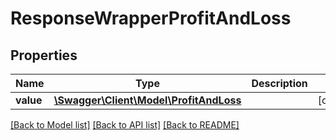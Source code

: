 # ResponseWrapperProfitAndLoss

## Properties
Name | Type | Description | Notes
------------ | ------------- | ------------- | -------------
**value** | [**\Swagger\Client\Model\ProfitAndLoss**](ProfitAndLoss.md) |  | [optional] 

[[Back to Model list]](../README.md#documentation-for-models) [[Back to API list]](../README.md#documentation-for-api-endpoints) [[Back to README]](../README.md)


